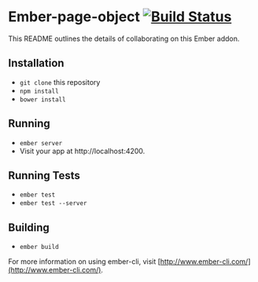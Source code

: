 # Ember-page-object [![Build Status](https://travis-ci.org/linstula/ember-page-object.svg?branch=master)](https://travis-ci.org/linstula/ember-page-object)

This README outlines the details of collaborating on this Ember addon.

## Installation

* `git clone` this repository
* `npm install`
* `bower install`

## Running

* `ember server`
* Visit your app at http://localhost:4200.

## Running Tests

* `ember test`
* `ember test --server`

## Building

* `ember build`

For more information on using ember-cli, visit [http://www.ember-cli.com/](http://www.ember-cli.com/).
